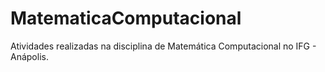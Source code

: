 # MatematicaComputacional

Atividades realizadas na disciplina de Matemática Computacional no IFG - Anápolis.
